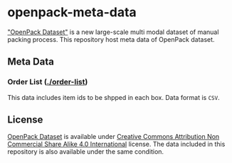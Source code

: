 # openpack-meta-data

["OpenPack Dataset"](https://open-pack.github.io/) is a new large-scale multi modal dataset of manual packing process.
This repository host meta data of OpenPack dataset.

## Meta Data

### Order List ([./order-list](./order-list))

This data includes item ids to be shpped in each box. Data format is `CSV`.


## License

[OpenPack Dataset](https://doi.org/10.5281/zenodo.5909086) is available under [Creative Commons Attribution Non Commercial Share Alike 4.0 International](https://creativecommons.org/licenses/by-nc-sa/4.0/legalcode) license. The data included in this repository is also available under the same condition.
